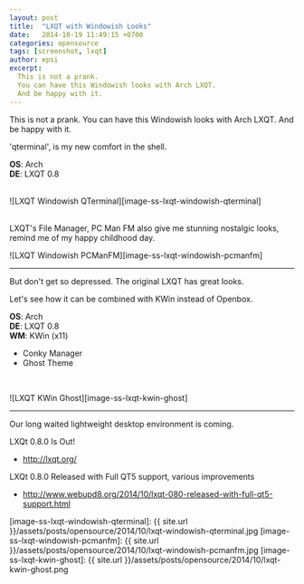 ```yaml
---
layout: post
title:  "LXQT with Windowish Looks"
date:   2014-10-19 11:49:15 +0700
categories: opensource
tags: [screenshot, lxqt]
author: epsi
excerpt:
  This is not a prank.
  You can have this Windowish looks with Arch LXQT.
  And be happy with it.
---
```


This is not a prank.
You can have this Windowish looks with Arch LXQT.
And be happy with it.

'qterminal', is my new comfort in the shell.

**OS**: Arch<br/>
**DE**: LXQT 0.8<br/>
<br/>

![LXQT Windowish QTerminal][image-ss-lxqt-windowish-qterminal]
<br/><br/>

LXQT's File Manager, PC Man FM also give me stunning nostalgic looks,
remind me of my happy childhood day.

![LXQT Windowish PCManFM][image-ss-lxqt-windowish-pcmanfm]
<br/>

<hr/>

But don't get so depressed.
The original LXQT has great looks.

Let's see how it can be combined with KWin instead of Openbox.

**OS**: Arch<br/>
**DE**: LXQT 0.8<br/>
**WM**: KWin (x11)<br/>
+ Conky Manager<br/>
+ Ghost Theme<br/>
<br/>

![LXQT KWin Ghost][image-ss-lxqt-kwin-ghost]
<br/>

<hr/>

Our long waited lightweight desktop environment is coming.

LXQt 0.8.0 Is Out!

* <http://lxqt.org/>

LXQt 0.8.0 Released with Full QT5 support, various improvements

* <http://www.webupd8.org/2014/10/lxqt-080-released-with-full-qt5-support.html>




[image-ss-lxqt-windowish-qterminal]: {{ site.url }}/assets/posts/opensource/2014/10/lxqt-windowish-qterminal.jpg
[image-ss-lxqt-windowish-pcmanfm]: {{ site.url }}/assets/posts/opensource/2014/10/lxqt-windowish-pcmanfm.jpg
[image-ss-lxqt-kwin-ghost]: {{ site.url }}/assets/posts/opensource/2014/10/lxqt-kwin-ghost.png

